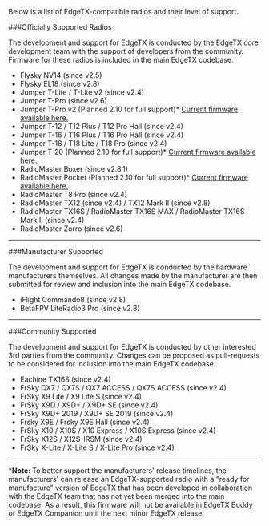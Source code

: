 
Below is a list of EdgeTX-compatible radios and their level of support.

###Officially Supported Radios

The development and support for EdgeTX is conducted by the EdgeTX core development team with the support of developers from the community. Firmware for these radios is included in the main EdgeTX codebase.

* Flysky NV14 (since v2.5)
* Flysky EL18 (since v2.8)
* Jumper T-Lite / T-Lite v2 (since v2.4)
* Jumper T-Pro (since v2.6)
* Jumper T-Pro v2 (Planned 2.10 for full support)* [Current firmware available here.](https://github.com/EdgeTX/edgetx.github.io/blob/master/downloads/TPROV2-PROD-09-07-23.bin?raw=true)
* Jumper T-12 / T12 Plus / T12 Pro Hall (since v2.4)
* Jumper T-16 / T16 Plus / T16 Pro Hall (since v2.4)
* Jumper T-18 / T18 Lite / T18 Pro (since v2.4)
* Jumper T-20 (Planned 2.10 for full support)* [Current firmware available here.](https://github.com/EdgeTX/edgetx.github.io/blob/master/downloads/T20-PROD-09-07-23.bin?raw=true)
* RadioMaster Boxer (since v2.8.1)
* RadioMaster Pocket (Planned 2.10 for full support)* [Current firmware available here.](https://github.com/EdgeTX/edgetx.github.io/blob/master/downloads/POCKET-PROD-01-09-23.bin?raw=true)
* RadioMaster T8 Pro (since v2.4)
* RadioMaster TX12 (since v2.4) / TX12 Mark II (since v2.8)
* RadioMaster TX16S / RadioMaster TX16S MAX / RadioMaster TX16S Mark II (since v2.4)
* RadioMaster Zorro (since v2.6)

---

###Manufacturer Supported
 
The development and support for EdgeTX is conducted by the hardware manufacturers themselves. All changes made by the manufacturer are then submitted for review and inclusion into the main EdgeTX codebase.

* iFlight Commando8 (since v2.8)
* BetaFPV LiteRadio3 Pro (since v2.8)

---

###Community Supported

The development and support for EdgeTX is conducted by other interested 3rd parties from the community. Changes can be proposed as pull-requests to be considered for inclusion into the main EdgeTX codebase.

* Eachine TX16S (since v2.4)
* FrSky QX7 / QX7S / QX7 ACCESS / QX7S ACCESS (since v2.4)
* FrSky X9 Lite / X9 Lite S (since v2.4)
* FrSky X9D / X9D+ / X9D+ SE (since v2.4)
* FrSky X9D+ 2019 / X9D+ SE 2019  (since v2.4)
* Frsky X9E / Frsky X9E Hall (since v2.4)
* FrSky X10 / X10S / X10 Express / X10S Express (since v2.4)
* FrSky X12S / X12S-IRSM (since v2.4)
* FrSky X-Lite / X-Lite S / X-Lite Pro (since v2.4)

---
***Note**: To better support the manufacturers' release timelines, the manufacturers' can release an EdgeTX-supported radio with a "ready for manufacture" version of EdgeTX that has been developed in collaboration with the EdgeTX team that has not yet been merged into the main codebase. As a result, this firmware will not be available in EdgeTX Buddy or EdgeTX Companion until the next minor EdgeTX release. 
